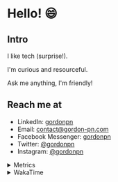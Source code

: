 # Hello! 😄

## Intro

I like tech (surprise!).

I'm curious and resourceful.

Ask me anything, I'm friendly!

## Reach me at

- LinkedIn: [gordonpn](https://www.linkedin.com/in/gordonpn/)
- Email: [contact@gordon-pn.com](mailto:contact@gordon-pn.com)
- Facebook Messenger: [gordonpn](https://www.messenger.com/t/Gordonpn)
- Twitter: [@gordonpn](https://twitter.com/Gordonpn)
- Instagram: [@gordonpn](https://www.instagram.com/gordonpn/)

<details>
  <summary>Metrics</summary>

  <img align="center" src="https://github.com/gordonpn/gordonpn/blob/master/github-metrics.svg" alt="GitHub Metrics">

</details>

<details>
  <summary>WakaTime</summary>

  <!--START_SECTION:waka-->
📊 **This Week I Spent My Time On** 

```text
💬 Programming Languages: 
Java                     10 hrs 46 mins      ███████████░░░░░░░░░░░░░░   44.59 % 
TypeScript               7 hrs 8 mins        ███████░░░░░░░░░░░░░░░░░░   29.56 % 
JSON                     2 hrs 27 mins       ███░░░░░░░░░░░░░░░░░░░░░░   10.15 % 
Brazil Dependency Config 2 hrs 13 mins       ██░░░░░░░░░░░░░░░░░░░░░░░   09.22 % 
YAML                     52 mins             █░░░░░░░░░░░░░░░░░░░░░░░░   03.61 % 

🔥 Editors: 
IntelliJ IDEA            13 hrs 9 mins       ██████████████░░░░░░░░░░░   54.48 % 
VS Code                  10 hrs 59 mins      ███████████░░░░░░░░░░░░░░   45.52 % 
```


 Last Updated on 05/09/2024 16:25:27 UTC
<!--END_SECTION:waka-->
</details>
